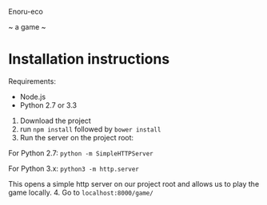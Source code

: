 Enoru-eco

~ a game ~

# Installation instructions

Requirements: 
- Node.js
- Python 2.7 or 3.3

1. Download the project
2. run `npm install` followed by `bower install`
3. Run the server on the project root:

  For Python 2.7:
    `python -m SimpleHTTPServer`

  For Python 3.x:
    `python3 -m http.server`

  This opens a simple http server on our project root and allows us to play the game locally. 
4. Go to `localhost:8000/game/`
